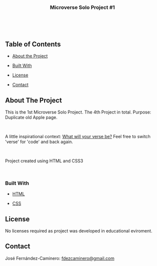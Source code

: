 <p align="center">

  <h3 align="center">Microverse Solo Project #1</h3>

<br>

<br>

<br> 

</p>


## Table of Contents

* [About the Project](#about-the-project)

* [Built With](#built-with)

* [License](#license)

* [Contact](#contact)

## About The Project

This is the 1st Microverse Solo Project. The 4th Project in total. Purpose: Duplicate old Apple page.

<br>

A little inspirational context: <a href="https://www.youtube.com/watch?v=omveFR-2hmg">What will your verse be?</a> Feel free to switch 'verse' for 'code' and back again.

<br>

Project created using HTML and CSS3

<br>


### Built With

* [HTML](https://developer.mozilla.org/en-US/docs/Web/HTML)

* [CSS](https://developer.mozilla.org/en-US/docs/Web/CSS)

## License

No licenses required as project was developed in educational eviroment.

## Contact

José Fernández-Caminero: fdezcaminero@gmail.com
